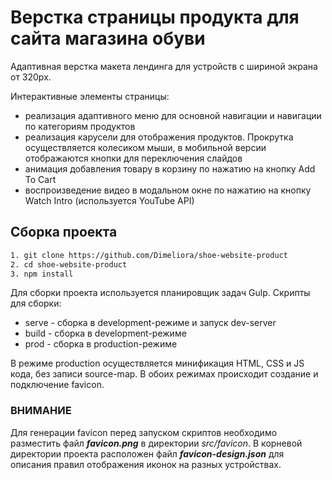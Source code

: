 # Верстка страницы продукта для сайта магазина обуви

Адаптивная верстка макета лендинга для устройств с шириной экрана от 320px.

Интерактивные элементы страницы:

-   реализация адаптивного меню для основной навигации и навигации по категориям продуктов
-   реализация карусели для отображения продуктов. Прокрутка осуществляется колесиком мыши, в мобильной версии отображаются кнопки для переключения слайдов
-   анимация добавления товару в корзину по нажатию на кнопку Add To Cart
-   воспроизведение видео в модальном окне по нажатию на кнопку Watch Intro (используется YouTube API)

## Сборка проекта

```bash
1. git clone https://github.com/Dimeliora/shoe-website-product
2. cd shoe-website-product
3. npm install
```

Для сборки проекта используется планировщик задач Gulp.
Скрипты для сборки:

-   serve - сборка в development-режиме и запуск dev-server
-   build - сборка в development-режиме
-   prod - сборка в production-режиме

В режиме production осуществляется минификация HTML, CSS и JS кода, без записи source-map.
В обоих режимах происходит создание и подключение favicon.

### ВНИМАНИЕ

Для генерации favicon перед запуском скриптов необходимо разместить файл **_favicon.png_** в директории _src/favicon_. В корневой директории проекта расположен файл **_favicon-design.json_** для описания правил отображения иконок на разных устройствах.
